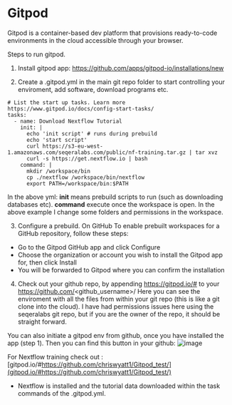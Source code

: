# Gitpod 

Gitpod is a container-based dev platform that provisions ready-to-code environments in the cloud accessible through your browser.

Steps to run gitpod.

1. Install gitpod app: https://github.com/apps/gitpod-io/installations/new

2. Create a .gitpod.yml in the main git repo folder to start controlling your enviroment, add software, download programs etc.

```
# List the start up tasks. Learn more https://www.gitpod.io/docs/config-start-tasks/
tasks:
  - name: Download Nextflow Tutorial
    init: |
      echo 'init script' # runs during prebuild
      echo 'start script'
      curl https://s3-eu-west-1.amazonaws.com/seqeralabs.com/public/nf-training.tar.gz | tar xvz 
      curl -s https://get.nextflow.io | bash
    command: |
      mkdir /workspace/bin
      cp ./nextflow /workspace/bin/nextflow  
      export PATH=/workspace/bin:$PATH
```
  
In the above yml: 
**init** means prebuild scripts to run (such as downloading databases etc).
**command** execute once the workspace is open. In the above example I change some folders and permissions in the workspace.

3. Configure a prebuild.
On GitHub
To enable prebuilt workspaces for a GitHub repository, follow these steps:

- Go to the Gitpod GitHub app and click Configure
- Choose the organization or account you wish to install the Gitpod app for, then click Install
- You will be forwarded to Gitpod where you can confirm the installation

4. Check out your github repo, by appending  https://gitpod.io/#     to your     https://github.com/<github_username>/<my-repo>
Here you can see the enviroment with all the files from within your git repo (this is like a git clone into the cloud).
I have had permissions issues here using the seqeralabs git repo, but if you are the owner of the repo, it should be straight forward.
  
You can also initiate a gitpod env from github, once you have installed the app (step 1). Then you can find this button in your github: ![image](https://user-images.githubusercontent.com/9978862/134880020-617e32c2-3de3-4a82-b950-3ec9d3fa3160.png)
  
  
For Nextflow training check out : 
[gitpod.io/#https://github.com/chriswyatt1/Gitpod_test/](gitpod.io/#https://github.com/chriswyatt1/Gitpod_test/)

- Nextflow is installed and the tutorial data downloaded within the task commands of the .gitpod.yml.
